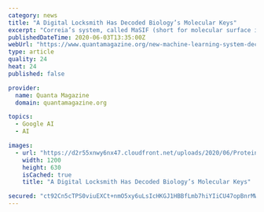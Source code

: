 ```yaml
---
category: news
title: "A Digital Locksmith Has Decoded Biology’s Molecular Keys"
excerpt: "Correia’s system, called MaSIF (short for molecular surface interaction fingerprinting), avoids the inherent complexity of a protein’s 3D shape by ignoring the molecules’ internal structure. Instead,"
publishedDateTime: 2020-06-03T13:35:00Z
webUrl: "https://www.quantamagazine.org/new-machine-learning-system-decodes-how-proteins-interact-20200603/"
type: article
quality: 24
heat: 24
published: false

provider:
  name: Quanta Magazine
  domain: quantamagazine.org

topics:
  - Google AI
  - AI

images:
  - url: "https://d2r55xnwy6nx47.cloudfront.net/uploads/2020/06/Protein_1200_Social.jpg"
    width: 1200
    height: 630
    isCached: true
    title: "A Digital Locksmith Has Decoded Biology’s Molecular Keys"

secured: "ct92Cn5cTPS0viuEXCt+nmO5xy6uLsIcHKGJ1HBBfLmb7hiYIiCU47opBnrMWCD2KjFx3xsx+bidD939XIxhAOzYyY4EReYrrOQCCXVy86ZLS4E4peGTzLXX8daWe3aXTtonThhE/aGKzAvyFm/fVYpA1FMiJYuQPiKr3dIUxxXoLgMzLl9Kk3dtJ9TlweqzK6QOwFhUGzRzkaTwJ634nh5w/5oQLcq2WQlSeywlyPxSkAeR2lRNWcxFzoLJ7WF5becB30rIB3fgA7S0j5ntHyexEu/ADIrQos/7BPvZgBjq8Zh4nNVEr4PYZLIhENuqp1G38ZONpoNZehAVPNCRPFz6XEUn7WS6BRFalVSDKyargzQ3ULluZdJCLgbemFYnsNPRze5kP3CzZDfkwHia+r49Tt3JenWJfI1fJGl4+oCuQr8OcTgxfgUh5SgGhhaSWB+5U+0pAjZrhTy3nro/OB3ar4QNsXSo9RHQpsWaag0=;4AbL8EyAli2QvWBYGach+A=="
---
```


